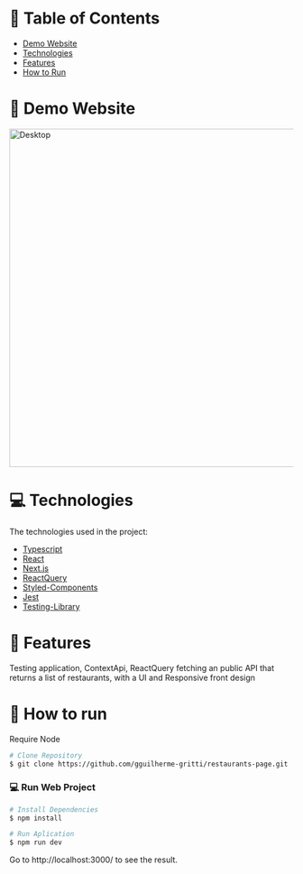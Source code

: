 
# :pushpin: Table of Contents

* [Demo Website](#eyes-demo-website)     
* [Technologies](#computer-technologies)
* [Features](#rocket-features)
* [How to Run](#construction_worker-how-to-run)


# :eyes: Demo Website

 <img src="/gguilherme-gritti/restaurants-page/blob/main/demo/1.png?raw=true" alt="Desktop" width="600"/>

# :computer: Technologies
The technologies used in the project:

* [Typescript](https://www.typescriptlang.org/)      
* [React](https://reactjs.org/)      
* [Next.js](https://nextjs.org/)      
* [ReactQuery](https://react-query-v3.tanstack.com)
* [Styled-Components](https://styled-components.com)      
* [Jest](https://jestjs.io/pt-BR/)
* [Testing-Library](https://testing-library.com)
     

# :rocket: Features

Testing application, ContextApi, ReactQuery fetching an public API that returns a list of restaurants, with a UI and Responsive front design

# :construction_worker: How to run
Require Node 
```bash
# Clone Repository
$ git clone https://github.com/gguilherme-gritti/restaurants-page.git
```

### 💻 Run Web Project

```bash
# Install Dependencies
$ npm install

# Run Aplication
$ npm run dev
```
Go to http://localhost:3000/ to see the result.
